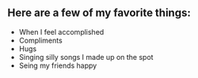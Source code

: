 ## Here are a few of my favorite things:

* When I feel accomplished
* Compliments
* Hugs
* Singing silly songs I made up on the spot
* Seing my friends happy
